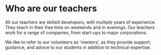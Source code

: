 # Who are our teachers

All our teachers are skilled developers, with multiple years of experience. They teach in their free time on weekends and in evenings. Our teachers work for a range of companies, from start-ups to major corporations.

We like to refer to our volunteers as 'mentors’, as they provide support, guidance, and advice to our students in addition to technical expertise.
